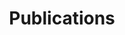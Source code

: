 ---
id: dropdown
layout: page
title: Publications
nav: true
nav_order: 3
dropdown: true
children:
  - title: Original paper
    permalink: /papers/
  - title: Talk
    permalink: /talk/
  - title: Grants / Award / Thesis
    permalink: /others/
  - title: Repositories
    permalink: /repositories/
---